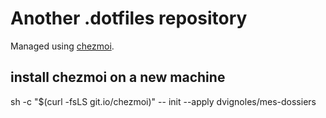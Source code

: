 # Another .dotfiles repository
Managed using [chezmoi](https://github.com/twpayne/chezmoi). 

## install chezmoi on a new machine
sh -c "$(curl -fsLS git.io/chezmoi)" -- init --apply dvignoles/mes-dossiers
